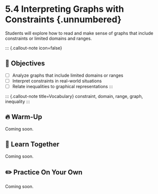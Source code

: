 #  5.4 Interpreting Graphs with Constraints {.unnumbered}

Students will explore how to read and make sense of graphs that include constraints or limited domains and ranges.

::: {.callout-note icon=false}
## 🎯 Objectives
- [ ] Analyze graphs that include limited domains or ranges
- [ ] Interpret constraints in real-world situations
- [ ] Relate inequalities to graphical representations
:::

::: {.callout-note title=Vocabulary}
constraint, domain, range, graph, inequality
:::

## 🔥 Warm-Up
Coming soon.

## 🧠 Learn Together
Coming soon.

## ✏️ Practice On Your Own
Coming soon.
